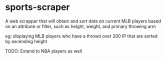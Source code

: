 # sports-scraper
A web scrapper that will obtain and sort data on current MLB players based on an attribute or filter, such as height, weight, and primary throwing arm

eg: displaying MLB players who have a thrown over 200 IP that are sorted
by ascending height

TODO: Extend to NBA players as well
